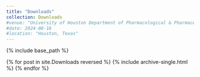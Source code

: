 ```yaml
---
title: "Downloads"
collection: Downloads
#venue: "University of Houston Department of Pharmacological & Pharmaceutical Sciences"
#date: 2024-08-16
#location: "Houston, Texas"
---
```



{% include base_path %}

{% for post in site.Downloads reversed %}
  {% include archive-single.html %}
{% endfor %}